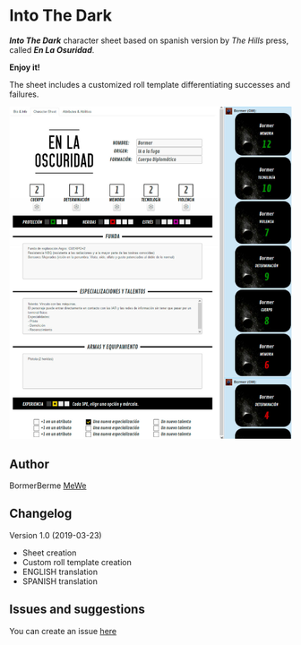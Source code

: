 # Into The Dark

***Into The Dark*** character sheet based on spanish version by *The Hills* press, called ***En La Osuridad***.

**Enjoy it!**

The sheet includes a customized roll template differentiating successes and failures.

![preview](into_the_dark.jpg)


## Author

BormerBerme [MeWe](https://mewe.com/i/bormerberme)

## Changelog

Version 1.0 (2019-03-23)

 - Sheet creation
 - Custom roll template creation
 - ENGLISH translation
 - SPANISH translation

## Issues and suggestions

You can create an issue [here](https://github.com/bormer/roll20-character-sheets/issues)


